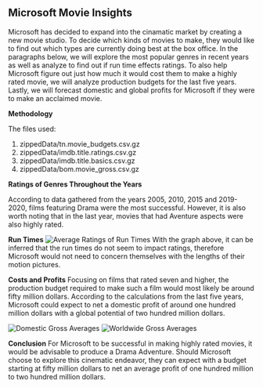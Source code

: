 
## Microsoft Movie Insights

Microsoft has decided to expand into the cinamatic market by creating a new movie studio. To decide which kinds of movies to make, they would like to find out which types are currently doing best at the box office. In the paragraphs below, we will explore the most popular genres in recent years as well as analyze to find out if run time effects ratings. To also help Microsoft figure out just how much it would cost them to make a highly rated movie, we will analyze production budgets for the last five years. Lastly, we will forecast domestic and global profits for Microsoft if they were to make an acclaimed movie.


**Methodology**

The files used:
1. zippedData/tn.movie_budgets.csv.gz
2. zippedData/imdb.title.ratings.csv.gz
3. zippedData/imdb.title.basics.csv.gz
4. zippedData/bom.movie_gross.csv.gz

**Ratings of Genres Throughout the Years**

According to data gathered from the years 2005, 2010, 2015 and 2019-2020, films featuring Drama were the most successful. However, it is also worth noting that in the last year, movies that had Aventure aspects were also highly rated.

**Run Times**
![Average Ratings of Run Times](https://user-images.githubusercontent.com/79724188/120088299-062e9480-c0bd-11eb-9d06-968076cf1ac4.png)
With the graph above, it can be inferred that the run times do not seem to impact ratings, therefore Microsoft would not need to concern themselves with the lengths of their motion pictures.

**Costs and Profits**
Focusing on films that rated seven and higher, the production budget required to make such a film would most likely be around fifty million dollars. According to the calculations from the last five years, Microsoft could expect to net a domestic profit of around one hundred million dollars with a global potential of two hundred million dollars.

![Domestic Gross Averages](https://user-images.githubusercontent.com/79724188/120119942-6a5a6280-c168-11eb-88b5-642b07cd2c7c.png)
![Worldwide Gross Averages](https://user-images.githubusercontent.com/79724188/120119955-77775180-c168-11eb-8936-17f07cb3edf3.png)


**Conclusion**
For Microsoft to be successful in making highly rated movies, it would be advisable to produce a Drama Adventure. Should Microsoft choose to explore this cinematic endeavor, they can expect with a budget starting at fifty million dollars to net an average profit of one hundred million to two hundred million dollars.

